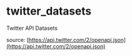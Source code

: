 # twitter_datasets
Twitter API Datasets

source: [https://api.twitter.com/2/openapi.json](https://api.twitter.com/2/openapi.json)
